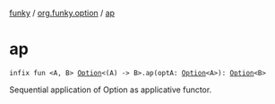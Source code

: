 [funky](../index.md) / [org.funky.option](index.md) / [ap](.)

# ap

`infix fun <A, B> `[`Option`](-option/index.md)`<(A) -> B>.ap(optA: `[`Option`](-option/index.md)`<A>): `[`Option`](-option/index.md)`<B>`

Sequential application of Option as applicative functor.

